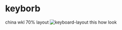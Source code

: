 # keyborb
china wkl 70% layout
![keyboard-layout](https://user-images.githubusercontent.com/104829542/188810337-904f1d99-ae2c-4872-af1c-800eeb4fa8c0.png)
this how look
